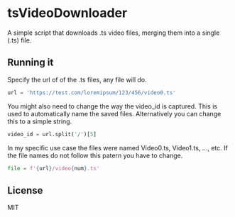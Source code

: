 # tsVideoDownloader

A simple script that downloads .ts video files, merging them into a single (.ts) file.

## Running it
Specify the url of of the .ts files, any file will do.
```python
url = 'https://test.com/loremipsum/123/456/video0.ts' 
```
You might also need to change the way the video_id is captured. This is used to automatically name the saved files. Alternatively you can change this to a simple string.
```python
video_id = url.split('/')[5]
```
In my specific use case the files were named Video0.ts, Video1.ts, ..., etc. If the file names do not follow this patern you have to change.
```python
file = f'{url}/video{num}.ts' 
```
## License

MIT
